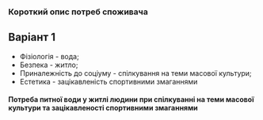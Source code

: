 ### Короткий опис потреб споживача
##    Варіант 1
- Фізіологія - вода; 
- Безпека - житло; 
- Приналежність до соціуму - спілкування на теми масової культури; 
- Естетика - зацікавленість спортивними змаганнями
#### Потреба питної води у житлі людини при спілкуванні на теми масової культури та зацікавленості спортивними змаганнями